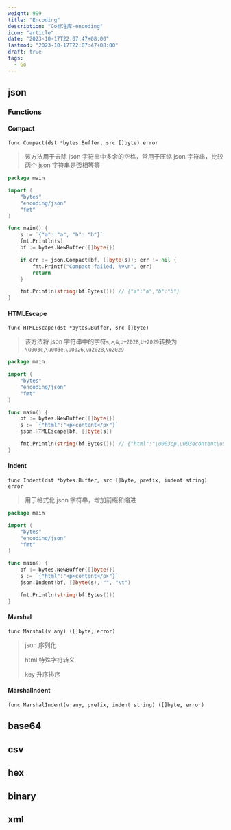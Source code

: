 ```yaml
---
weight: 999
title: "Encoding"
description: "Go标准库-encoding"
icon: "article"
date: "2023-10-17T22:07:47+08:00"
lastmod: "2023-10-17T22:07:47+08:00"
draft: true
tags:
  - Go
---
```


## json

### Functions

#### Compact

`func Compact(dst *bytes.Buffer, src []byte) error`

> 该方法用于去除 json 字符串中多余的空格，常用于压缩 json 字符串，比较两个 json 字符串是否相等等

```go
package main

import (
    "bytes"
    "encoding/json"
    "fmt"
)

func main() {
    s := `{"a": "a", "b": "b"}`
    fmt.Println(s)
    bf := bytes.NewBuffer([]byte{})

    if err := json.Compact(bf, []byte(s)); err != nil {
        fmt.Printf("Compact failed, %v\n", err)
        return
    }

    fmt.Println(string(bf.Bytes())) // {"a":"a","b":"b"}
}
```

#### HTMLEscape

`func HTMLEscape(dst *bytes.Buffer, src []byte)`

> 该方法将 json 字符串中的字符`<`,`>`,`&`,`U+2028`,`U+2029`转换为`\u003c`,`\u003e`,`\u0026`,`\u2028`,`\u2029`

```go
package main

import (
    "bytes"
    "encoding/json"
    "fmt"
)

func main() {
    bf := bytes.NewBuffer([]byte{})
    s := `{"html":"<p>content</p>"}`
    json.HTMLEscape(bf, []byte(s))

    fmt.Println(string(bf.Bytes())) // {"html":"\u003cp\u003econtent\u003c/p\u003e"}
}
```

#### Indent

`func Indent(dst *bytes.Buffer, src []byte, prefix, indent string) error`

> 用于格式化 json 字符串，增加前缀和缩进

```go
package main

import (
    "bytes"
    "encoding/json"
    "fmt"
)

func main() {
    bf := bytes.NewBuffer([]byte{})
    s := `{"html":"<p>content</p>"}`
    json.Indent(bf, []byte(s), "", "\t")

    fmt.Println(string(bf.Bytes()))
}
```

#### Marshal

`func Marshal(v any) ([]byte, error)`

> json 序列化
>
> html 特殊字符转义
>
> key 升序排序

#### MarshalIndent

`func MarshalIndent(v any, prefix, indent string) ([]byte, error)`

## base64

## csv

## hex

## binary

## xml
